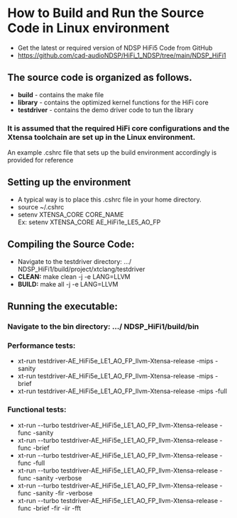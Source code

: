 # How to Build and Run the Source Code in Linux environment
  * Get the latest or required version of NDSP HiFi5 Code from GitHub 
  * https://github.com/cad-audioNDSP/HiFi_1_NDSP/tree/main/NDSP_HiFi1

## The source code is organized as follows.
  * **build** - contains the make file 
  * **library** - contains the optimized kernel functions for the HiFi core 
  * **testdriver** - contains the demo driver code to tun the library   

### It is assumed that the required HiFi core configurations and the Xtensa toolchain are set up in the Linux environment.
 An example .cshrc file  that sets up the build environment accordingly is provided for reference 

## Setting up the environment 
  * A typical way is to place this .cshrc file in your home directory. 
  * source ~/.cshrc 
  * setenv XTENSA_CORE CORE_NAME     
    Ex: setenv XTENSA_CORE AE_HiFi1e_LE5_AO_FP  

## Compiling the Source Code: 
  * Navigate to the testdriver directory:   …/ NDSP_HiFi1/build/project/xtclang/testdriver
  * **CLEAN:**  make clean -j -e LANG=LLVM  
  * **BUILD:**  make all -j -e LANG=LLVM 


## Running the executable: 
  ### Navigate to the bin directory: …/ NDSP_HiFi1/build/bin
  ### Performance tests:
  * xt-run testdriver-AE_HiFi5e_LE1_AO_FP_llvm-Xtensa-release -mips -sanity         
  * xt-run testdriver-AE_HiFi5e_LE1_AO_FP_llvm-Xtensa-release -mips -brief 
  * xt-run testdriver-AE_HiFi5e_LE1_AO_FP_llvm-Xtensa-release -mips -full   
  ###	Functional tests:
  * xt-run --turbo testdriver-AE_HiFi5e_LE1_AO_FP_llvm-Xtensa-release -func -sanity
  * xt-run --turbo testdriver-AE_HiFi5e_LE1_AO_FP_llvm-Xtensa-release -func -brief
  * xt-run --turbo testdriver-AE_HiFi5e_LE1_AO_FP_llvm-Xtensa-release -func -full
  * xt-run --turbo testdriver-AE_HiFi5e_LE1_AO_FP_llvm-Xtensa-release -func -sanity -verbose 
  * xt-run --turbo testdriver-AE_HiFi5e_LE1_AO_FP_llvm-Xtensa-release -func -sanity -fir -verbose 
  * xt-run --turbo testdriver-AE_HiFi5e_LE1_AO_FP_llvm-Xtensa-release -func -brief -fir -iir -fft
